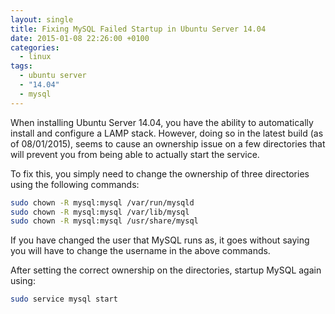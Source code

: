 ```yaml
---
layout: single
title: Fixing MySQL Failed Startup in Ubuntu Server 14.04
date: 2015-01-08 22:26:00 +0100
categories:
  - linux
tags:
  - ubuntu server
  - "14.04"
  - mysql
---
```

When installing Ubuntu Server 14.04, you have the ability to automatically install and configure a LAMP stack. However, doing so in the latest build (as of 08/01/2015), seems to cause an ownership issue on a few directories that will prevent you from being able to actually start the service.

To fix this, you simply need to change the ownership of three directories using the following commands:

```bash
sudo chown -R mysql:mysql /var/run/mysqld
sudo chown -R mysql:mysql /var/lib/mysql
sudo chown -R mysql:mysql /usr/share/mysql
```

If you have changed the user that MySQL runs as, it goes without saying you will have to change the username in the above commands.

After setting the correct ownership on the directories, startup MySQL again using:

```bash
sudo service mysql start
```
